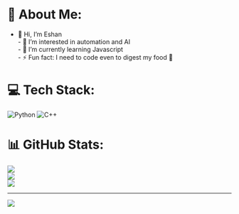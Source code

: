 # 💫 About Me:
- 👋 Hi, I’m Eshan<br>- 👀 I’m interested in automation and AI<br>- 🌱 I’m currently learning Javascript <br>- ⚡ Fun fact: I need to code even to digest my food 🤣<br>


# 💻 Tech Stack:
![Python](https://img.shields.io/badge/python-3670A0?style=for-the-badge&logo=python&logoColor=ffdd54) ![C++](https://img.shields.io/badge/c++-%2300599C.svg?style=for-the-badge&logo=c%2B%2B&logoColor=white)
# 📊 GitHub Stats:
![](https://github-readme-stats.vercel.app/api?username=eshan101&theme=dark&hide_border=false&include_all_commits=true&count_private=true)<br/>
![](https://github-readme-streak-stats.herokuapp.com/?user=eshan101&theme=dark&hide_border=false)<br/>
![](https://github-readme-stats.vercel.app/api/top-langs/?username=eshan101&theme=dark&hide_border=false&include_all_commits=true&count_private=true&layout=compact)

---
[![](https://visitcount.itsvg.in/api?id=eshan101&icon=0&color=0)](https://visitcount.itsvg.in)

<!-- Proudly created with GPRM ( https://gprm.itsvg.in ) -->
<!---
eshan101/eshan101 is a ✨ special ✨ repository because its `README.md` (this file) appears on your GitHub profile.
You can click the Preview link to take a look at your changes.
--->

